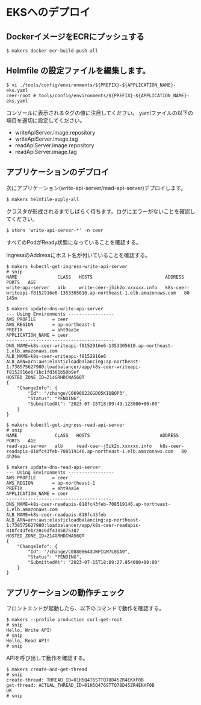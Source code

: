 # EKSへのデプロイ

## DockerイメージをECRにプッシュする

```shell
$ makers docker-ecr-build-push-all
```

## Helmfile の設定ファイルを編集します。

```shell
$ vi ./tools/config/environments/${PREFIX}-${APPLICATION_NAME}-eks.yaml
ceer-root # tools/config/environments/${PREFIX}-${APPLICATION_NAME}-eks.yaml
```

コンソールに表示されるタグの値に注目してください。
yamlファイルの以下の項目を適切に設定してください。

- writeApiServer.image.repository
- writeApiServer.image.tag
- readApiServer.image.repository
- readApiServer.image.tag

## アプリケーションのデプロイ

次にアプリケーション(write-api-server/read-api-server)デプロイします。

```shell
$ makers helmfile-apply-all
```

クラスタが形成されるまでしばらく待ちます。ログにエラーがないことを確認してください。

```shell
$ stern 'write-api-server-*' -n ceer
```

すべてのPodがReady状態になっていることを確認する。

IngressのAddressにホスト名が付いていることを確認する。

```shell
$ makers kubectl-get-ingress-write-api-server
# snip
NAME               CLASS   HOSTS                           ADDRESS                                                                    PORTS   AGE
write-api-server   alb     write-ceer-j5ik2o.xxxxxx.info   k8s-ceer-writeapi-f8152916e6-1353305610.ap-northeast-1.elb.amazonaws.com   80      145m
```

```shell
$ makers update-dns-write-api-server
--- Using Environments -----------------
AWS_PROFILE      = ceer
AWS_REGION       = ap-northeast-1
PREFIX           = aht9aa1e
APPLICATION_NAME = ceer
----------------------------------------
DNS_NAME=k8s-ceer-writeapi-f8152916e6-1353305610.ap-northeast-1.elb.amazonaws.com
ALB_NAME=k8s-ceer-writeapi-f8152916e6
ALB_ARN=arn:aws:elasticloadbalancing:ap-northeast-1:738575627980:loadbalancer/app/k8s-ceer-writeapi-f8152916e6/1bc1fd361b50b9ef
HOSTED_ZONE_ID=Z14GRHDCWA56QT
{
    "ChangeInfo": {
        "Id": "/change/C0690022GGDQ5KIQBOP3",
        "Status": "PENDING",
        "SubmittedAt": "2023-07-15T18:09:49.123000+00:00"
    }
}
```

```shell
$ makers kubectl-get-ingress-read-api-server
# snip
NAME              CLASS   HOSTS                          ADDRESS                                                                   PORTS   AGE
read-api-server   alb     read-ceer-j5ik2o.xxxxxx.info   k8s-ceer-readapis-818fc43feb-708519146.ap-northeast-1.elb.amazonaws.com   80      4h26m
```

```shell
$ makers update-dns-read-api-server
--- Using Environments -----------------
AWS_PROFILE      = ceer
AWS_REGION       = ap-northeast-1
PREFIX           = aht9aa1e
APPLICATION_NAME = ceer
----------------------------------------
DNS_NAME=k8s-ceer-readapis-818fc43feb-708519146.ap-northeast-1.elb.amazonaws.com
ALB_NAME=k8s-ceer-readapis-818fc43feb
ALB_ARN=arn:aws:elasticloadbalancing:ap-northeast-1:738575627980:loadbalancer/app/k8s-ceer-readapis-818fc43feb/20c6df4385875307
HOSTED_ZONE_ID=Z14GRHDCWA56QT
{
    "ChangeInfo": {
        "Id": "/change/C08808643UWPIGM7L0DA9",
        "Status": "PENDING",
        "SubmittedAt": "2023-07-15T18:09:27.854000+00:00"
    }
}
```

## アプリケーションの動作チェック

フロントエンドが起動したら、以下のコマンドで動作を確認する。

```shell
$ makers --profile production curl-get-root
# snip
Hello, Write API!
# snip
Hello, Read API!
# snip
```

APIを呼び出して動作を確認する。

```shell
$ makers create-and-get-thread
# snip
create-thread: THREAD_ID=01H5Q476STTQ78D45ZR4EKXF0B
get-thread: ACTUAL_THREAD_ID=01H5Q476STTQ78D45ZR4EKXF0B
OK
# snip
```

